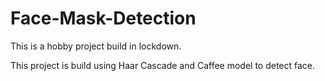 
# Face-Mask-Detection
This is a hobby project build in lockdown.



This project is build using Haar Cascade and Caffee model to detect face.


